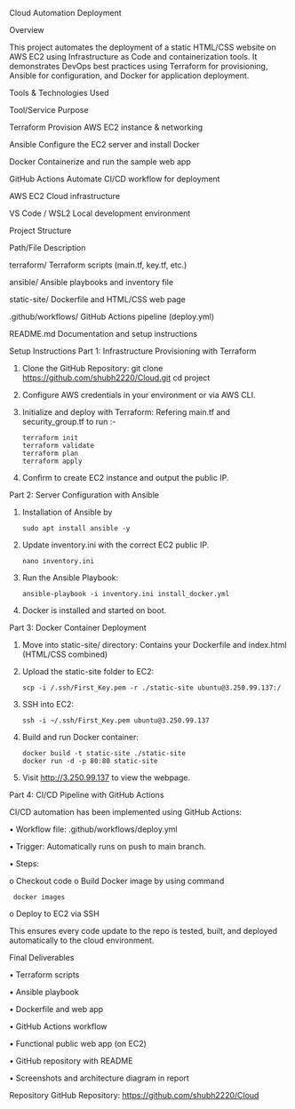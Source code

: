 Cloud Automation Deployment 

Overview

This project automates the deployment of a static HTML/CSS website on AWS EC2 using Infrastructure as Code and containerization tools. It demonstrates DevOps best practices using Terraform for provisioning, Ansible for configuration, and Docker for application deployment.

Tools & Technologies Used

Tool/Service	Purpose

Terraform	Provision AWS EC2 instance & networking

Ansible		Configure the EC2 server and install Docker

Docker		Containerize and run the sample web app

GitHub Actions	Automate CI/CD workflow for deployment

AWS EC2		Cloud infrastructure

VS Code / WSL2	Local development environment

Project Structure

Path/File	Description

  terraform/	Terraform scripts (main.tf, key.tf, etc.)
	
  ansible/	Ansible playbooks and inventory file
	
  static-site/	Dockerfile and HTML/CSS web page
	
  .github/workflows/	GitHub Actions pipeline (deploy.yml)
	
   README.md	Documentation and setup instructions


Setup Instructions
Part 1: Infrastructure Provisioning with Terraform

1.	Clone the GitHub Repository:
	git clone https://github.com/shubh2220/Cloud.git
	cd project

3.	Configure AWS credentials in your environment or via AWS CLI.
   
4.	Initialize and deploy with Terraform:  Refering main.tf and security_group.tf  to run :-
	
		terraform init 
		terraform validate 
		terraform plan 
		terraform apply

5.	Confirm to create EC2 instance and output the public IP.
   
Part 2: Server Configuration with Ansible

1.	Installation of Ansible by
   
     	sudo apt install ansible -y

2.	Update inventory.ini with the correct EC2 public IP.

		nano inventory.ini

3.	Run the Ansible Playbook:

		ansible-playbook -i inventory.ini install_docker.yml

4.	Docker is installed and started on boot.

Part 3: Docker Container Deployment

1.	Move into static-site/ directory: Contains your Dockerfile and index.html (HTML/CSS combined)
    
2.	Upload the static-site folder to EC2:

		scp -i /.ssh/First_Key.pem -r ./static-site ubuntu@3.250.99.137:/

3.	SSH into EC2:

		ssh -i ~/.ssh/First_Key.pem ubuntu@3.250.99.137

5.	Build and run Docker container:

		docker build -t static-site ./static-site
		docker run -d -p 80:80 static-site

7.	Visit  http://3.250.99.137  to view the webpage.
   
Part 4: CI/CD Pipeline with GitHub Actions 

CI/CD automation has been implemented using GitHub Actions:

•	Workflow file: .github/workflows/deploy.yml

•	Trigger: Automatically runs on push to main branch.

•	Steps:

o	Checkout code
o	Build Docker image by using command

	 docker images
o	Deploy to EC2 via SSH

This ensures every code update to the repo is tested, built, and deployed automatically to the cloud environment.

Final Deliverables

• Terraform scripts

• Ansible playbook

• Dockerfile and web app

• GitHub Actions workflow

• Functional public web app (on EC2)

• GitHub repository with README

• Screenshots and architecture diagram in report


Repository
GitHub Repository: https://github.com/shubh2220/Cloud
